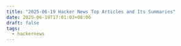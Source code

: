 ```yaml
---
title: "2025-06-19 Hacker News Top Articles and Its Summaries"
date: 2025-06-19T17:01:03+08:06
draft: false
tags:
  - hackernews
---
```


